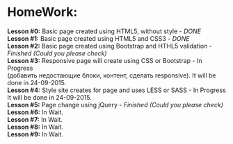 # HomeWork:
<b>Lesson #0:</b> Basic page created using HTML5, without style - <i>DONE</i> <br />
<b>Lesson #1:</b> Basic page created using HTML5 and CSS3 - <i>DONE</i> <br />
<b>Lesson #2:</b> Basic page created using Bootstrap and HTHL5 validation - <i>Finished (Could you please check)</i> <br />
<b>Lesson #3:</b> Responsive page will create using CSS or Bootstrap - In Progress <br />(добавить недостающие блоки, контент, сделать responsive). It will be done in 24-09-2015. <br />
<b>Lesson #4:</b> Style site creates for page and uses LESS or SASS - In Progress <br /> It will be done in 24-09-2015.<br />
<b>Lesson #5:</b> Page change using jQuery - <i>Finished (Could you please check)</i><br />
<b>Lesson #6:</b> In Wait. <br />
<b>Lesson #7:</b> In Wait. <br />
<b>Lesson #8:</b> In Wait. <br />
<b>Lesson #9:</b> In Wait. <br />